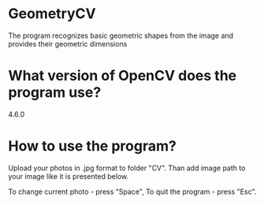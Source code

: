 # GeometryCV
The program recognizes basic geometric shapes from the image and provides their geometric dimensions
# What version of OpenCV does the program use?
4.6.0
# How to use the program?
Upload your photos in .jpg format to folder "CV". Than add image path to your image like it is presented below.

To change current photo - press "Space", To quit the program - press "Esc".

